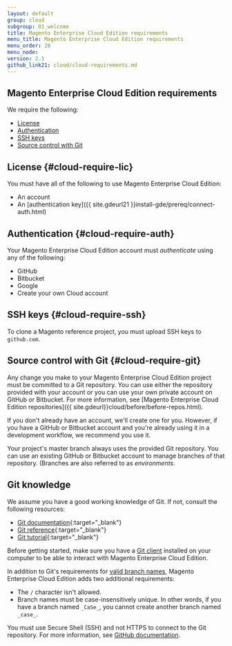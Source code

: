 ```yaml
---
layout: default
group: cloud
subgroup: 01_welcome
title: Magento Enterprise Cloud Edition requirements
menu_title: Magento Enterprise Cloud Edition requirements
menu_order: 20
menu_node: 
version: 2.1
github_link21: cloud/cloud-requirements.md
---
```



## Magento Enterprise Cloud Edition requirements
We require the following:

*	[License](#cloud-require-lic)
*	[Authentication](#cloud-require-auth)
*	[SSH keys](#cloud-require-ssh)
*	[Source control with Git](#cloud-require-git)

## License {#cloud-require-lic}
You must have all of the following to use Magento Enterprise Cloud Edition:

*	An account
*	An [authentication key]({{ site.gdeurl21 }}install-gde/prereq/connect-auth.html)

## Authentication {#cloud-require-auth}
Your Magento Enterprise Cloud Edition account must *authenticate* using any of the following:

*	GitHub
*	Bitbucket
*	Google
*	Create your own Cloud account

## SSH keys {#cloud-require-ssh}
To clone a Magento reference project, you must upload SSH keys to `github.com`.

## Source control with Git {#cloud-require-git}
Any change you make to your Magento Enterprise Cloud Edition project must be committed to a Git repository. You can use either the repository provided with your account or you can use your own private account on GitHub or Bitbucket. For more information, see [Magento Enterprise Cloud Edition repositories]({{ site.gdeurl}}cloud/before/before-repos.html).

If you don't already have an account, we'll create one for you. However, if you have a GitHub or Bitbucket account and you're already using it in a development workflow, we recommend you use it.

<div class="bs-callout bs-callout-info" id="info">
  <p>Your project's master branch always uses the provided Git repository. You can use an existing GitHub or Bitbucket account to manage branches of that repository. (Branches are also referred to as <em>environments</em>.</p>
</div>

## Git knowledge
We assume you have a good working knowledge of Git. If not, consult the following resources:

*	[Git documentation](https://git-scm.com/documentation){:target="_blank"}
*	[Git reference](https://git-scm.com/docs){:target="_blank"}
*	[Git tutorial](http://git-scm.com/docs/gittutorial){:target="_blank"}

Before getting started, make sure you have a <a href="https://git-scm.com/downloads" target="_blank">Git client</a> installed on your computer
to be able to interact with Magento Enterprise Cloud Edition.

<div class="bs-callout bs-callout-info" id="info">
  <p>In addition to Git's requirements for <a href="https://www.kernel.org/pub/software/scm/git/docs/git-check-ref-format.html">valid branch names</a>, Magento Enterprise Cloud Edition adds two additional requirements:</p>
  <ul><li>The <code>/</code> character isn't allowed.</li>
  	<li>Branch names must be case-insensitively unique. In other words, if you have a branch named <code>_CaSe_</code>, you cannot create another branch named <code>_case_</code>.</li></ul>
</div>

You must use Secure Shell (SSH) and not HTTPS to connect to the Git repository. For more information, see <a href="https://help.github.com/articles/generating-an-ssh-key" target="_blank">GitHub documentation</a>.
